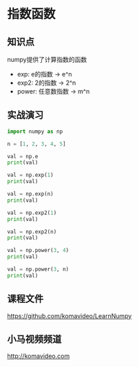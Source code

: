 指数函数
========

## 知识点

numpy提供了计算指数的函数

* exp: e的指数 -> e^n
* exp2: 2的指数 -> 2^n
* power: 任意数指数 -> m^n

## 实战演习

~~~python
import numpy as np

n = [1, 2, 3, 4, 5]

val = np.e
print(val)

val = np.exp(1)
print(val)

val = np.exp(n)
print(val)

val = np.exp2(1)
print(val)

val = np.exp2(n)
print(val)

val = np.power(3, 4)
print(val)

val = np.power(3, n)
print(val)
~~~

## 课程文件

https://github.com/komavideo/LearnNumpy

## 小马视频频道

http://komavideo.com
